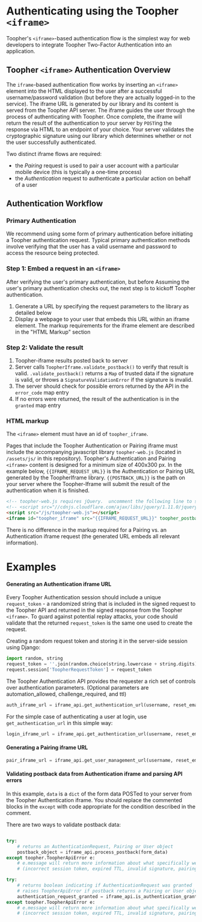 Authenticating using the Toopher `<iframe>`
===========================================
Toopher's `<iframe>`-based authentication flow is the simplest way for web developers to integrate Toopher Two-Factor Authentication into an application.

## Toopher `<iframe>` Authentication Overview

The `iframe`-based authentication flow works by inserting an `<iframe>` element into the HTML displayed to the user after a successful username/password validation (but before they are actually logged-in to the service).  The iframe URL is generated by our library and its content is served from the Toopher API server.  The iframe guides the user through the process of authenticating with Toopher.  Once complete, the iframe will return the result of the authentication to your server by `POST`ing the response via HTML to an endpoint of your choice.  Your server validates the cryptographic signature using our library which determines whether or not the user successfully authenticated.

Two distinct iframe flows are required: 

* the *Pairing* request is used to pair a user account with a particular mobile device (this is typically a one-time process)
* the *Authentication* request to authenticate a particular action on behalf of a user

## Authentication Workflow
### Primary Authentication
We recommend using some form of primary authentication before initiating a Toopher authentication request.  Typical primary authentication methods involve verifying that the user has a valid username and password to access the resource being protected.

### Step 1: Embed a request in an `<iframe>`
After verifying the user's primary authentication, but before Assuming the user's primary authentication checks out, the next step is to kickoff Toopher authentication.

1. Generate a URL by specifying the request parameters to the library as detailed below
1. Display a webpage to your user that embeds this URL within an iframe element.  The markup requirements for the iframe element are described in the "HTML Markup" section

### Step 2: Validate the result
1. Toopher-iframe results posted back to server
1. Server calls `ToopherIframe.validate_postback()` to verify that result is valid.  `.validate_postback()` returns a `Map` of trusted data if the signature is valid, or throws a `SignatureValidationError` if the signature is invalid.
1. The server should check for possible errors returned by the API in the `error_code` map entry
1. If no errors were returned, the result of the authentication is in the `granted` map entry

### HTML markup
The `<iframe>` element must have an id of `toopher_iframe`.

Pages that include the Toopher Authentication or Pairing iframe must include the accompanying javascript library `toopher-web.js` (located in `/assets/js/` in this repository).  Toopher's Authentication and Pairing `<iframe>` content is designed for a minimum size of 400x300 px.  In the example below, `{{IFRAME_REQUEST_URL}}` is the Authentication or Pairing URL generated by the ToopherIframe library.  `{{POSTBACK_URL}}` is the path on your server where the Toopher-Iframe will submit the result of the authentication when it is finished.

```html
<!-- toopher-web.js requires jQuery.  uncomment the following line to source it from CDNJS if it is not already included in your page -->
<!-- <script src="//cdnjs.cloudflare.com/ajax/libs/jquery/1.11.0/jquery.min.js"></script> -->
<script src="/js/toopher-web.js"></script>
<iframe id="toopher_iframe" src="{{IFRAME_REQUEST_URL}}" toopher_postback="{{POSTBACK_URL}}" style="display:inline-block; height:300px; width:100%;"></iframe>
```

There is no difference in the markup required for a Pairing vs. an Authentication iframe request (the generated URL embeds all relevant information).

# Examples

#### Generating an Authentication iframe URL
Every Toopher Authentication session should include a unique `request_token` - a randomized string that is included in the signed request to the Toopher API and returned in the signed response from the Toopher `<iframe>`.  To guard against potential replay attacks, your code should validate that the returned `request_token` is the same one used to create the request.

Creating a random request token and storing it in the server-side session using Django:

```python
import random, string
request_token = ''.join(random.choice(string.lowercase + string.digits) for i in range(15))
request.session['ToopherRequestToken'] = request_token
```

The Toopher Authentication API provides the requester a rich set of controls over authentication parameters.
(Optional parameters are automation_allowed, challenge_required, and ttl)

```python
auth_iframe_url = iframe_api.get_authentication_url(username, reset_email, request_token, action_name, requester_metadata, automation_allowed=automation_allowed, challenge_required=challenge_required, ttl=ttl);
```

For the simple case of authenticating a user at login, use `get_authentication_url` in this simple way:

```python
login_iframe_url = iframe_api.get_authentication_url(username, reset_email, request_token)
```

#### Generating a Pairing iframe URL

```python
pair_iframe_url = iframe_api.get_user_management_url(username, reset_email)
```

#### Validating postback data from Authentication iframe and parsing API errors
In this example, `data` is a `dict` of the form data POSTed to your server from the Toopher Authentication iframe.  You should replace the commented blocks in the `except` with code appropriate for the condition described in the comment.

There are two ways to validate postback data:

```python

try:
    # returns an AuthenticationRequest, Pairing or User object
    postback_object = iframe_api.process_postback(form_data)
except toopher.ToopherApiError e:
    # e.message will return more information about what specifically went wrong
    # (incorrect session token, expired TTL, invalid signature, pairing deactivated, user disabled, user unknown)
```

```python
try:
    # returns boolean indicating if AuthenticationRequest was granted
    # raises ToopherApiError if postback returns a Pairing or User object
    authentication_request_granted = iframe_api.is_authentication_granted(form_data)
except toopher.ToopherApiError e:
    # e.message will return more information about what specifically went wrong
    # (incorrect session token, expired TTL, invalid signature, pairing deactivated, user disabled, user unknown)
```
